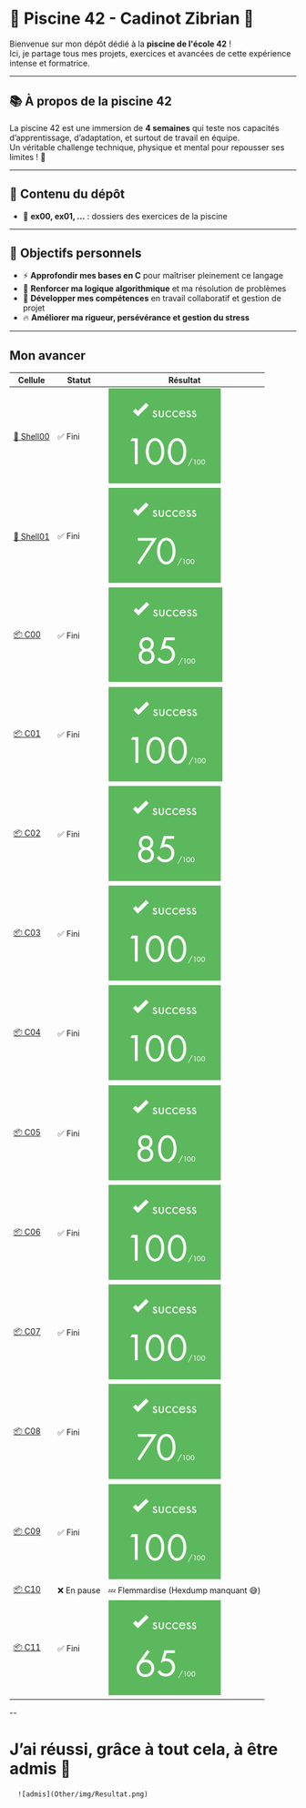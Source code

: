 # 🚀 Piscine 42 - Cadinot Zibrian 🌊

Bienvenue sur mon dépôt dédié à la **piscine de l'école 42** !  
Ici, je partage tous mes projets, exercices et avancées de cette expérience intense et formatrice.

---

## 📚 À propos de la piscine 42

La piscine 42 est une immersion de **4 semaines** qui teste nos capacités d’apprentissage, d’adaptation, et surtout de travail en équipe.  
Un véritable challenge technique, physique et mental pour repousser ses limites ! 💪

---


## 📂 Contenu du dépôt

- 📁 **ex00, ex01, ...** : dossiers des exercices de la piscine  

---


## 🎯 Objectifs personnels

- ⚡ **Approfondir mes bases en C** pour maîtriser pleinement ce langage  
- 🧠 **Renforcer ma logique algorithmique** et ma résolution de problèmes  
- 🤝 **Développer mes compétences** en travail collaboratif et gestion de projet  
- 🔥 **Améliorer ma rigueur, persévérance et gestion du stress**

---
## Mon avancer

| Cellule  | Statut   | Résultat |
|----------|----------|----------|
| [🐚 Shell00](Shell00) | ✅ Fini  | ![Shell00](Other/img/Shell00.png) |
| [🐚 Shell01](Shell01) | ✅ Fini  | ![Shell01](Other/img/Shell01.png) |
| [📦 C00](C00)     | ✅ Fini  | ![C00](Other/img/C00.png) |
| [📦 C01](C01)     | ✅ Fini  | ![C01](Other/img/C01.png) |
| [📦 C02](C02)     | ✅ Fini  | ![C02](Other/img/C02.png) |
| [📦 C03](C03)     | ✅ Fini  | ![C03](Other/img/C03.png) |
| [📦 C04](C04)     | ✅ Fini  | ![C04](Other/img/C04.png) |
| [📦 C05](C05)     | ✅ Fini  | ![C05](Other/img/C05.png) |
| [📦 C06](C06)     | ✅ Fini  | ![C06](Other/img/C06.png) |
| [📦 C07](C07)     | ✅ Fini  | ![C07](Other/img/C07.png) |
| [📦 C08](C08)     | ✅ Fini  | ![C08](Other/img/C08.png) |
| [📦 C09](C09)     | ✅ Fini  | ![C09](Other/img/C09.png) |
| [📦 C10](C10)     | ❌ En pause  | 💤 Flemmardise (Hexdump manquant 😅) |
| [📦 C11](C11)     | ✅ Fini  | ![C11](Other/img/C11.png) |

--

# J’ai réussi, grâce à tout cela, à être admis 🎉

      ![admis](Other/img/Resultat.png)


